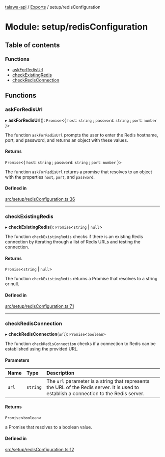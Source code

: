 [talawa-api](../README.md) / [Exports](../modules.md) / setup/redisConfiguration

# Module: setup/redisConfiguration

## Table of contents

### Functions

- [askForRedisUrl](setup_redisConfiguration.md#askforredisurl)
- [checkExistingRedis](setup_redisConfiguration.md#checkexistingredis)
- [checkRedisConnection](setup_redisConfiguration.md#checkredisconnection)

## Functions

### askForRedisUrl

▸ **askForRedisUrl**(): `Promise`\<\{ `host`: `string` ; `password`: `string` ; `port`: `number`  \}\>

The function `askForRedisUrl` prompts the user to enter the Redis hostname, port, and password, and
returns an object with these values.

#### Returns

`Promise`\<\{ `host`: `string` ; `password`: `string` ; `port`: `number`  \}\>

The function `askForRedisUrl` returns a promise that resolves to an object with the
properties `host`, `port`, and `password`.

#### Defined in

[src/setup/redisConfiguration.ts:36](https://github.com/PalisadoesFoundation/talawa-api/blob/4c7d3ea/src/setup/redisConfiguration.ts#L36)

___

### checkExistingRedis

▸ **checkExistingRedis**(): `Promise`\<`string` \| ``null``\>

The function `checkExistingRedis` checks if there is an existing Redis connection by iterating
through a list of Redis URLs and testing the connection.

#### Returns

`Promise`\<`string` \| ``null``\>

The function `checkExistingRedis` returns a Promise that resolves to a string or null.

#### Defined in

[src/setup/redisConfiguration.ts:71](https://github.com/PalisadoesFoundation/talawa-api/blob/4c7d3ea/src/setup/redisConfiguration.ts#L71)

___

### checkRedisConnection

▸ **checkRedisConnection**(`url`): `Promise`\<`boolean`\>

The function `checkRedisConnection` checks if a connection to Redis can be established using the
provided URL.

#### Parameters

| Name | Type | Description |
| :------ | :------ | :------ |
| `url` | `string` | The `url` parameter is a string that represents the URL of the Redis server. It is used to establish a connection to the Redis server. |

#### Returns

`Promise`\<`boolean`\>

a Promise that resolves to a boolean value.

#### Defined in

[src/setup/redisConfiguration.ts:12](https://github.com/PalisadoesFoundation/talawa-api/blob/4c7d3ea/src/setup/redisConfiguration.ts#L12)
